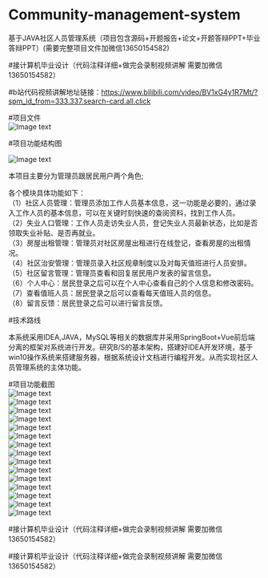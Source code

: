 # Community-management-system
基于JAVA社区人员管理系统（项目包含源码+开题报告+论文+开题答辩PPT+毕业答辩PPT）(需要完整项目文件加微信13650154582)

#接计算机毕业设计（代码注释详细+做完会录制视频讲解 需要加微信13650154582）

#b站代码视频讲解地址链接：https://www.bilibili.com/video/BV1xG4y1R7Mt/?spm_id_from=333.337.search-card.all.click

#项目文件  
![Image text](https://github.com/huoming123/Community-management-system/blob/main/%E9%A1%B9%E7%9B%AE%E9%A1%B5%E9%9D%A2%E6%88%AA%E5%9B%BE/%E9%A1%B9%E7%9B%AE%E6%96%87%E4%BB%B6.png)  

#项目功能结构图  

![Image text](https://github.com/huoming123/Community-management-system/blob/main/%E9%A1%B9%E7%9B%AE%E9%A1%B5%E9%9D%A2%E6%88%AA%E5%9B%BE/%E5%9B%BE%E7%89%871.png)   

本项目主要分为管理员跟居民用户两个角色;  

各个模块具体功能如下：  
（1）社区人员管理：管理员添加工作人员基本信息，这一功能是必要的，通过录入工作人员的基本信息，可以在关键时刻快速的查阅资料，找到工作人员。  
（2）失业人口管理：工作人员走访失业人员，登记失业人员最新状态，比如是否领取失业补贴、是否再就业。  
（3）房屋出租管理：管理员对社区房屋出租进行在线登记，查看房屋的出租情况。  
（4）社区治安管理：管理员录入社区规章制度以及对每天值班进行人员安排。  
（5）社区留言管理：管理员查看和回复居民用户发表的留言信息。  
（6）个人中心：居民登录之后可以在个人中心查看自己的个人信息和修改密码。  
（7）查看值班人员：居民登录之后可以查看每天值班人员的信息。  
（8）留言反馈：居民登录之后可以进行留言反馈。  

#技术路线

本系统采用IDEA,JAVA，MySQL等相关的数据库并采用SpringBoot+Vue前后端分离的框架对系统进行开发。研究B/S的基本架构，搭建好IDEA开发环境，基于win10操作系统来搭建服务器，根据系统设计文档进行编程开发。从而实现社区人员管理系统的主体功能。  

#项目功能截图  
![Image text](https://github.com/huoming123/Community-management-system/blob/main/%E9%A1%B9%E7%9B%AE%E9%A1%B5%E9%9D%A2%E6%88%AA%E5%9B%BE/%E7%99%BB%E5%BD%95.png)   
![Image text](https://github.com/huoming123/Community-management-system/blob/main/%E9%A1%B9%E7%9B%AE%E9%A1%B5%E9%9D%A2%E6%88%AA%E5%9B%BE/%E5%B1%85%E6%B0%91%E5%BD%95%E5%85%A5.png)   
![Image text](https://github.com/huoming123/Community-management-system/blob/main/%E9%A1%B9%E7%9B%AE%E9%A1%B5%E9%9D%A2%E6%88%AA%E5%9B%BE/%E4%B8%AA%E4%BA%BA%E4%B8%AD%E5%BF%83.png)   
![Image text](https://github.com/huoming123/Community-management-system/blob/main/%E9%A1%B9%E7%9B%AE%E9%A1%B5%E9%9D%A2%E6%88%AA%E5%9B%BE/%E5%B7%A5%E4%BD%9C%E4%BA%BA%E5%91%98%E5%88%97%E8%A1%A8.png)   
![Image text](https://github.com/huoming123/Community-management-system/blob/main/%E9%A1%B9%E7%9B%AE%E9%A1%B5%E9%9D%A2%E6%88%AA%E5%9B%BE/%E5%B7%A5%E4%BD%9C%E4%BA%BA%E5%91%98%E6%9F%A5%E8%AF%A2.png)   
![Image text](https://github.com/huoming123/Community-management-system/blob/main/%E9%A1%B9%E7%9B%AE%E9%A1%B5%E9%9D%A2%E6%88%AA%E5%9B%BE/%E5%A4%B1%E4%B8%9A%E4%BA%BA%E5%91%98.png)   
![Image text](https://github.com/huoming123/Community-management-system/blob/main/%E9%A1%B9%E7%9B%AE%E9%A1%B5%E9%9D%A2%E6%88%AA%E5%9B%BE/%E6%88%BF%E5%B1%8B.png)  
![Image text](https://github.com/huoming123/Community-management-system/blob/main/%E9%A1%B9%E7%9B%AE%E9%A1%B5%E9%9D%A2%E6%88%AA%E5%9B%BE/%E6%88%BF%E5%B1%8B%E6%9F%A5%E8%AF%A2.png)  
![Image text](https://github.com/huoming123/Community-management-system/blob/main/%E9%A1%B9%E7%9B%AE%E9%A1%B5%E9%9D%A2%E6%88%AA%E5%9B%BE/%E5%87%BA%E7%A7%9F%E7%99%BB%E8%AE%B0.png)  
![Image text](https://github.com/huoming123/Community-management-system/blob/main/%E9%A1%B9%E7%9B%AE%E9%A1%B5%E9%9D%A2%E6%88%AA%E5%9B%BE/%E8%A7%84%E7%AB%A0%E5%88%B6%E5%BA%A6.png)  
![Image text](https://github.com/huoming123/Community-management-system/blob/main/%E9%A1%B9%E7%9B%AE%E9%A1%B5%E9%9D%A2%E6%88%AA%E5%9B%BE/%E5%80%BC%E7%8F%AD%E4%BA%BA%E5%91%98.png)  
![Image text](https://github.com/huoming123/Community-management-system/blob/main/%E9%A1%B9%E7%9B%AE%E9%A1%B5%E9%9D%A2%E6%88%AA%E5%9B%BE/%E5%8F%91%E5%B8%83%E7%95%99%E8%A8%80.png)  
![Image text](https://github.com/huoming123/Community-management-system/blob/main/%E9%A1%B9%E7%9B%AE%E9%A1%B5%E9%9D%A2%E6%88%AA%E5%9B%BE/%E5%8F%91%E5%B8%83%E7%95%99%E8%A8%80.png)  
![Image text](https://github.com/huoming123/Community-management-system/blob/main/%E9%A1%B9%E7%9B%AE%E9%A1%B5%E9%9D%A2%E6%88%AA%E5%9B%BE/%E7%95%99%E8%A8%80%E5%88%97%E8%A1%A8.png)  
![Image text](https://github.com/huoming123/Community-management-system/blob/main/%E9%A1%B9%E7%9B%AE%E9%A1%B5%E9%9D%A2%E6%88%AA%E5%9B%BE/%E7%95%99%E8%A8%80%E5%9B%9E%E5%A4%8D.png)  

#接计算机毕业设计（代码注释详细+做完会录制视频讲解 需要加微信13650154582）  

#接计算机毕业设计（代码注释详细+做完会录制视频讲解 需要加微信13650154582）
